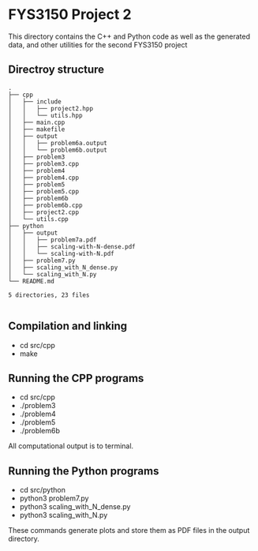 # FYS3150 Project 2

This directory contains the C++ and Python code as well as the generated data,
and other utilities for the second FYS3150 project

## Directroy structure
```
.
├── cpp
│   ├── include
│   │   ├── project2.hpp
│   │   └── utils.hpp
│   ├── main.cpp
│   ├── makefile
│   ├── output
│   │   ├── problem6a.output
│   │   └── problem6b.output
│   ├── problem3
│   ├── problem3.cpp
│   ├── problem4
│   ├── problem4.cpp
│   ├── problem5
│   ├── problem5.cpp
│   ├── problem6b
│   ├── problem6b.cpp
│   ├── project2.cpp
│   └── utils.cpp
├── python
│   ├── output
│   │   ├── problem7a.pdf
│   │   ├── scaling-with-N-dense.pdf
│   │   └── scaling-with-N.pdf
│   ├── problem7.py
│   ├── scaling_with_N_dense.py
│   └── scaling_with_N.py
└── README.md

5 directories, 23 files


```
## Compilation and linking

* cd src/cpp
* make

## Running the CPP programs

* cd src/cpp
* ./problem3
* ./problem4
* ./problem5 
* ./problem6b

All computational output is to terminal.

## Running the Python programs

* cd src/python
* python3 problem7.py  
* python3 scaling_with_N_dense.py  
* python3 scaling_with_N.py

These commands generate plots and store them as PDF 
files in the output directory.


